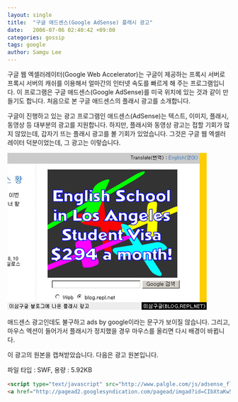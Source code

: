 ```yaml
---
layout: single
title:  "구글 애드센스(Google AdSense) 플래시 광고"
date:   2006-07-06 02:40:42 +09:00
categories: gossip
tags: google
author: Samgu Lee
---
```

구글 웹 엑셀러레이터(Google Web Accelerator)는 구글이 제공하는 프록시 서버로 프록시 서버의 캐쉬를 이용해서 얼마간의 인터넷 속도를 빠르게 해 주는 프로그램입니다. 이 프로그램은 구글 애드센스(Google AdSense)를 미국 위치에 있는 것과 같이 만들기도 합니다. 처음으로 본 구글 애드센스의 플래시 광고를 소개합니다.

구글이 진행하고 있는 광고 프로그램인 애드센스(AdSense)는 텍스트, 이미지, 플래시, 동영상 등 대부분의 광고를 지원합니다. 하지만, 플래시와 동영상 광고는 접할 기회가 많지 않았는데, 갑자기 뜨는 플래시 광고를 볼 기회가 있었습니다. 그것은 구글 웹 엑셀러레이터 덕분이었는데, 그 광고는 이렇습니다.

![애드센스에서 본 플래시 광고](/assets/adsense_flash.jpg)

애드센스 광고인데도 불구하고 ads by google이라는 문구가 보이질 않습니다. 그리고, 마우스 엑션이 들어가서 플래시가 정지했을 경우 마우스를 올리면 다시 배경이 바뀝니다.

이 광고의 원본을 캡쳐받았습니다. 다음은 광고 원본입니다.

파일 타입 : SWF, 용량 : 5.92KB

```html
<script type="text/javascript" src="http://www.palgle.com/js/adsense_flash.js"></script>
<a href="http://pagead2.googlesyndication.com/pagead/imgad?id=CIbXtaKw5LPcSBDQAhiYAjIIlilyOskW2fw&ai=BQWU7-b-qRL-CD5CeVuH1ofUM9sHeDp60-swBwI23AfD1EhABGAEgzbWTAkiVOVCq9OFRiAEBoAGEvrT_A6oBCjMwODYyNDQ3NDKyAQ1ibG9nLnJlcGwubmV0ugEKMzM2eDI4MF9hc8gBBOABA4ACAZUCDoIVCg&clickTAG=http://pagead2.googlesyndication.com/pagead/iclk%3Fsa%3Dl%26ai%3DBQWU7-b-qRL-CD5CeVuH1ofUM9sHeDp60-swBwI23AfD1EhABGAEgzbWTAkiVOVCq9OFRiAEBoAGEvrT_A6oBCjMwODYyNDQ3NDKyAQ1ibG9nLnJlcGwubmV0ugEKMzM2eDI4MF9hc8gBBOABA4ACAZUCDoIVCg%26num%3D1%26adurl%3Dhttp://www.languagesystems.com%26client%3Dca-pub-5259088562906477">pagead2.googlesyndication.com</a>
```
